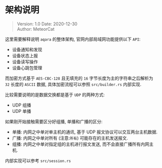 # 架构说明

> Version: 1.0
> Date: 2020-12-30     
> Author: MeteorCat

这里需要解释说明 `aqara` 的整体架构, 官网内部局域网功能提供以下 `API`:
* 设备通知和发现
* 设备状态上报
* 设备读写操作
* 设备心跳包管理

而加密方式基于 `AES-CBC-128` 且无填充的 `16` 字节长度为主的字符串之后解析为 `32` 长度的 `ASCII` 数据, 具体加密流程可以参照 `src/builder.rs` 内部实现.

比较需要说明的是数据交换都是基于 `UDP` 的两种方式:
* UDP 组播
* UDP 单播

如果刚开始接触需要区分好组播, 单播和广播的区分:
* 单播: 内网之中单对单主机的通讯, 基于 UDP 报文协议可以交互两台主机数据.
* 广播: 内网之中单对所有 (注意:`所有`) 可能存在的主机发送报文.
* 组播: 内网之中单对指定组的主机进行报文发送, 而不会直接广播所有内网主机.

内部实现可以参考 `src/session.rs`
